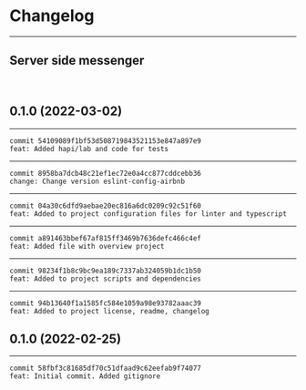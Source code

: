# Changelog

***

## Server side messenger

<br>

## 0.1.0 (2022-03-02)

***
    commit 54109089f1bf53d508719843521153e847a897e9
    feat: Added hapi/lab and code for tests
***
    commit 8958ba7dcb48c21ef1ec72e0a4cc877cddcebb36
    change: Change version eslint-config-airbnb
***
    commit 04a30c6dfd9aebae20ec816a6dc0209c92c51f60
    feat: Added to project configuration files for linter and typescript
***
    commit a891463bbef67af815ff3469b7636defc466c4ef
    feat: Added file with overview project
***
    commit 98234f1b8c9bc9ea189c7337ab324059b1dc1b50
    feat: Added to project scripts and dependencies
***
    commit 94b13640f1a1585fc584e1059a98e93782aaac39
    feat: Added to project license, readme, changelog

## 0.1.0 (2022-02-25)

***
    commit 58fbf3c81685df70c51dfaad9c62eefab9f74077
    feat: Initial commit. Added gitignore
